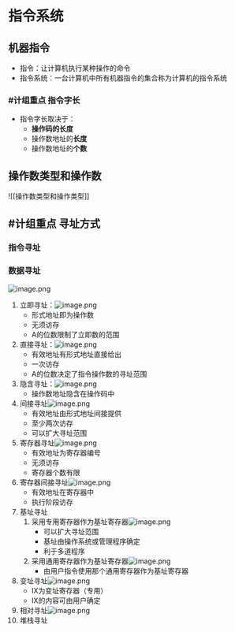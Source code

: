 # 指令系统
## 机器指令
- 指令：让计算机执行某种操作的命令
- 指令系统：一台计算机中所有机器指令的集合称为计算机的指令系统

### #计组重点 指令字长
- 指令字长取决于：
	- **操作码的长度**
	- 操作数地址的**长度**
	- 操作数地址的**个数**

## 操作数类型和操作数
![[操作数类型和操作类型]]

## #计组重点 寻址方式
### 指令寻址
### 数据寻址
![image.png](https://raw.githubusercontent.com/alwaysmissin/picgo/main/20230616140128.png)
1. 立即寻址：![image.png](https://raw.githubusercontent.com/alwaysmissin/picgo/main/20230616140227.png)
	- 形式地址即为操作数
	- 无须访存
	- A的位数限制了立即数的范围
2. 直接寻址：![image.png](https://raw.githubusercontent.com/alwaysmissin/picgo/main/20230616140334.png)
	- 有效地址有形式地址直接给出
	- 一次访存
	- A的位数决定了指令操作数的寻址范围
3. 隐含寻址：![image.png](https://raw.githubusercontent.com/alwaysmissin/picgo/main/20230616140411.png)
	- 操作数地址隐含在操作码中
4. 间接寻址![image.png](https://raw.githubusercontent.com/alwaysmissin/picgo/main/20230616140501.png)
	- 有效地址由形式地址间接提供
	- 至少两次访存
	- 可以扩大寻址范围
5. 寄存器寻址![image.png](https://raw.githubusercontent.com/alwaysmissin/picgo/main/20230616140549.png)
	- 有效地址为寄存器编号
	- 无须访存
	- 寄存器个数有限
6. 寄存器间接寻址![image.png](https://raw.githubusercontent.com/alwaysmissin/picgo/main/20230616140638.png)
	- 有效地址在寄存器中
	- 执行阶段访存
7. 基址寻址
	1. 采用专用寄存器作为基址寄存器![image.png](https://raw.githubusercontent.com/alwaysmissin/picgo/main/20230616140732.png)
		- 可以扩大寻址范围
		- 基址由操作系统或管理程序确定
		- 利于多道程序
	2. 采用通用寄存器作为基址寄存器![image.png](https://raw.githubusercontent.com/alwaysmissin/picgo/main/20230616140829.png)
		- 由用户指令使用那个通用寄存器作为基址寄存器
8. 变址寻址![image.png](https://raw.githubusercontent.com/alwaysmissin/picgo/main/20230616141004.png)
	- IX为变址寄存器（专用）
	- IX的内容可由用户确定
9. 相对寻址![image.png](https://raw.githubusercontent.com/alwaysmissin/picgo/main/20230616141049.png)
10. 堆栈寻址
